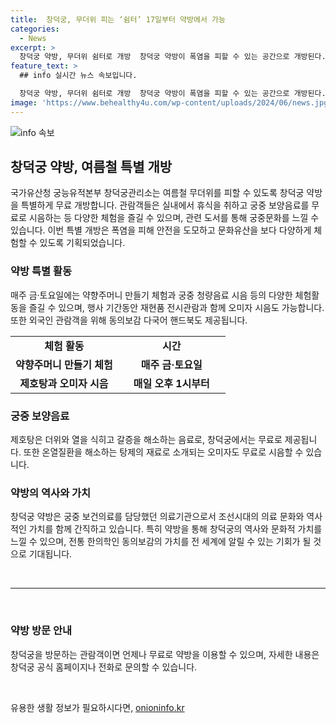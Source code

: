 ```yaml
---
title:  창덕궁, 무더위 피는 ‘쉼터’ 17일부터 약방에서 가능
categories:
  - News
excerpt: >
  창덕궁 약방, 무더위 쉼터로 개방  창덕궁 약방이 폭염을 피할 수 있는 공간으로 개방된다. 매주 수~일요일 오전 11시부터 저녁 5시까지 개방되며, 궁중 보양음료 시음과 무료로 약향주머니 만들기, 청량음료 시음 등의 체험활동을 즐길 수 있다. 또한, 약방을 방문하는 관람객은 동의보감 다국어 핸드북을 받을 수 있으며, 관련 도서를 통해 궁중문화를 체험할 수 있다. 궁능유적본부는 창덕궁을 방문하는 관람객들이 문화유산을 다양하게 체험할 수 있는 행사를 지속적으로 발굴할 예정이다.
feature_text: >
  ## info 실시간 뉴스 속보입니다.

  창덕궁 약방, 무더위 쉼터로 개방  창덕궁 약방이 폭염을 피할 수 있는 공간으로 개방된다. 매주 수~일요일 오전 11시부터 저녁 5시까지 개방되며, 궁중 보양음료 시음과 무료로 약향주머니 만들기, 청량음료 시음 등의 체험활동을 즐길 수 있다. 또한, 약방을 방문하는 관람객은 동의보감 다국어 핸드북을 받을 수 있으며, 관련 도서를 통해 궁중문화를 체험할 수 있다. 궁능유적본부는 창덕궁을 방문하는 관람객들이 문화유산을 다양하게 체험할 수 있는 행사를 지속적으로 발굴할 예정이다.
image: 'https://www.behealthy4u.com/wp-content/uploads/2024/06/news.jpg'
---
```


<p><img src="https://www.behealthy4u.com/wp-content/uploads/2024/06/news.jpg" alt="info 속보" /></p>

<h2 data-ke-size="size26">창덕궁 약방, 여름철 특별 개방</h2>

<p data-ke-size="size16">국가유산청 궁능유적본부 창덕궁관리소는 여름철 무더위를 피할 수 있도록 창덕궁 약방을 특별하게 무료 개방합니다. 관람객들은 실내에서 휴식을 취하고 궁중 보양음료를 무료로 시음하는 등 다양한 체험을 즐길 수 있으며, 관련 도서를 통해 궁중문화를 느낄 수 있습니다. 이번 특별 개방은 폭염을 피해 안전을 도모하고 문화유산을 보다 다양하게 체험할 수 있도록 기획되었습니다.</p>

<h3 data-ke-size="size23">약방 특별 활동</h3>

<p data-ke-size="size16">매주 금·토요일에는 약향주머니 만들기 체험과 궁중 청량음료 시음 등의 다양한 체험활동을 즐길 수 있으며, 행사 기간동안 재현품 전시관람과 함께 오미자 시음도 가능합니다. 또한 외국인 관람객을 위해 동의보감 다국어 핸드북도 제공됩니다.</p>

<table>
  <colgroup>
    <col width="50%">
    <col width="50%">
  </colgroup>
  <tr>
    <td style="text-align: center; height: 17px;"><b>체험 활동</b></td>
    <td style="text-align: center; height: 17px;"><b>시간</b></td>
  </tr>
  <tr>
    <td style="text-align: center; height: 17px;"><b>약향주머니 만들기 체험</b></td>
    <td style="text-align: center; height: 17px;"><b>매주 금·토요일</b></td>
  </tr>
  <tr>
    <td style="text-align: center; height: 17px;"><b>제호탕과 오미자 시음</b></td>
    <td style="text-align: center; height: 17px;"><b>매일 오후 1시부터</b></td>
  </tr>
</table>

<h3 data-ke-size="size23">궁중 보양음료</h3>

<p data-ke-size="size16">제호탕은 더위와 열을 식히고 갈증을 해소하는 음료로, 창덕궁에서는 무료로 제공됩니다. 또한 온열질환을 해소하는 탕제의 재료로 소개되는 오미자도 무료로 시음할 수 있습니다.</p>

<h3 data-ke-size="size23">약방의 역사와 가치</h3>

<p data-ke-size="size16">창덕궁 약방은 궁중 보건의료를 담당했던 의료기관으로서 조선시대의 의료 문화와 역사적인 가치를 함께 간직하고 있습니다. 특히 약방을 통해 창덕궁의 역사와 문화적 가치를 느낄 수 있으며, 전통 한의학인 동의보감의 가치를 전 세계에 알릴 수 있는 기회가 될 것으로 기대됩니다.</p>

<p data-ke-size="size16">&nbsp;</p>

<hr>

<p data-ke-size="size16">&nbsp;</p>

<h3 data-ke-size="size23">약방 방문 안내</h3>

<p data-ke-size="size16">창덕궁을 방문하는 관람객이면 언제나 무료로 약방을 이용할 수 있으며, 자세한 내용은 창덕궁 공식 홈페이지나 전화로 문의할 수 있습니다.</p>

<p data-ke-size="size16">&nbsp;</p>

<p data-ke-size="size16"></p>
유용한 생활 정보가 필요하시다면, <a href="https://onioninfo.kr" rel="dofollow">onioninfo.kr</a>


